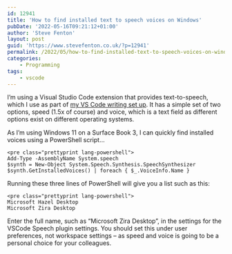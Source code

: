 ```yaml
---
id: 12941
title: 'How to find installed text to speech voices on Windows'
pubDate: '2022-05-16T09:21:12+01:00'
author: 'Steve Fenton'
layout: post
guid: 'https://www.stevefenton.co.uk/?p=12941'
permalink: /2022/05/how-to-find-installed-text-to-speech-voices-on-windows/
categories:
    - Programming
tags:
    - vscode
---
```


I’m using a Visual Studio Code extension that provides text-to-speech, which I use as part of [my VS Code writing set up](https://www.stevefenton.co.uk/2022/03/writing-in-visual-studio-code/). It has a simple set of two options, speed (1.5x of course) and voice, which is a text field as different options exist on different operating systems.

As I’m using Windows 11 on a Surface Book 3, I can quickly find installed voices using a PowerShell script…

```
<pre class="prettyprint lang-powershell">
Add-Type -AssemblyName System.speech
$synth = New-Object System.Speech.Synthesis.SpeechSynthesizer
$synth.GetInstalledVoices() | foreach { $_.VoiceInfo.Name }
```

Running these three lines of PowerShell will give you a list such as this:

```
<pre class="prettyprint lang-powershell">
Microsoft Hazel Desktop
Microsoft Zira Desktop
```

Enter the full name, such as “Microsoft Zira Desktop”, in the settings for the VSCode Speech plugin settings. You should set this under user preferences, not workspace settings – as speed and voice is going to be a personal choice for your colleagues.